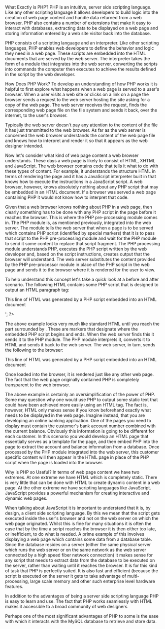 What Exactly is PHP?
PHP is an intuitive, server side scripting language. Like any other scripting language it allows developers to build logic into the creation of web page content and handle data returned from a web browser. PHP also contains a number of extensions that make it easy to interact with databases, extracting data to be displayed on a web page and storing information entered by a web site visitor back into the database.

PHP consists of a scripting language and an interpreter. Like other scripting languages, PHP enables web developers to define the behavior and logic they need in a web page. These scripts are embedded into the HTML documents that are served by the web server. The interpreter takes the form of a module that integrates into the web server, converting the scripts into commands the computer then executes to achieve the results defined in the script by the web developer.

How Does PHP Work?
To develop an understanding of how PHP works it is helpful to first explore what happens when a web page is served to a user's browser.
When a user visits a web site or clicks on a link on a page the browser sends a request to the web server hosting the site asking for a copy of the web page. The web server receives the request, finds the corresponding web page file on the file system and sends it back, over the internet, to the user's browser.

Typically the web server doesn't pay any attention to the content of the file it has just transmitted to the web browser. As far as the web server is concerned the web browser understands the content of the web page file and knows how to interpret and render it so that it appears as the web designer intended.

Now let's consider what kind of web page content a web browser understands. These days a web page is likely to consist of HTML, XHTML and JavaScript. The web browser contains code that tells it what to do with these types of content. For example, it understands the structure HTML in terms of rendering the page and it has a JavaScript interpreter built in that knows how to execute the instructions in a JavaScript script. A web browser, however, knows absolutely nothing about any PHP script that may be embedded in an HTML document. If a browser was served a web page containing PHP it would not know how to interpret that code.

Given that a web browser knows nothing about PHP in a web page, then clearly something has to be done with any PHP script in the page before it reaches the browser. This is where the PHP pre-processing module comes in. The PHP module is, as mentioned previously, integrated into the web server. The module tells the web server that when a page is to be served which contains PHP script (identified by special markers) that it is to pass that script to the PHP pre-processing module and wait for the PHP module to send it some content to replace that script fragment. The PHP processing module understands PHP, executes the PHP script written by the web developer and, based on the script instructions, creates output that the browser will understand. The web server substitutes the content provided by the PHP pre-processor module in place of the PHP script in the web page and sends it to the browser where it is rendered for the user to view.

To help understand this concept let's take a quick look at a before and after scenario. The following HTML contains some PHP script that is designed to output an HTML paragraph tag:

<html>
<head>
<title>A PHP Example</title>
</head>
<body>

<?php
     echo '<p>This line of HTML was generated by a PHP script embedded into an HTML document</p>';
?>

</body>
</html>

The above example looks very much like standard HTML until you reach the part surrounded by <?php and ?>. These are markers that designate where the embedded PHP script begins and ends. When the web server finds this it sends it to the PHP module. The PHP module interprets it, converts it to HTML and sends it back to the web server. The web server, in turn, sends the following to the browser:

<html>
<head>
<title>A PHP Example</title>
</head>
<body>

<p>This line of HTML was generated by a PHP script embedded into an HTML document</p>

</body>
</html>

Once loaded into the browser, it is rendered just like any other web page. The fact that the web page originally contained PHP is completely transparent to the web browser.

The above example is certainly an oversimplification of the power of PHP. Some may question why one would use PHP to output some static text that could have been achieved more easily using an HTML tag. The fact is, however, HTML only makes sense if you know beforehand exactly what needs to be displayed in the web page. Imagine instead, that you are developing an online banking application. One of the pages you need to display must contain the customer's bank account number combined with the current balance. Obviously this information is going to be different for each customer. In this scenario you would develop an HTML page that essentially serves as a template for the page, and then embed PHP into the page to extract the account and balance information from a database. Once processed by the PHP module integrated into the web server, this customer specific content will then appear in the HTML page in place of the PHP script when the page is loaded into the browser.


Why is PHP so Useful?
In terms of web page content we have two extremes. At one extreme we have HTML which is completely static. There is very little that can be done with HTML to create dynamic content in a web page. At the other extreme we have scripting languages like JavaScript. JavaScript provides a powerful mechanism for creating interactive and dynamic web pages.

When talking about JavaScript it is important to understand that it is, by design, a client side scripting language. By this we mean that the script gets executed inside the user's browser and not on the web server on which the web page originated. Whilst this is fine for many situations it is often the case that by the time a script reaches the browser it is then either too late, or inefficient, to do what is needed. A prime example of this involves displaying a web page which contains some data from a database table. Since the database resides on a server (either the same physical server which runs the web server or on the same network as the web server connected by a high speed fiber network connection) it makes sense for any script that needs to extract data from the database to be executed on the server, rather than waiting until it reaches the browser. It is for this kind of task that PHP is perfectly suited. It is also fast and efficient (because the script is executed on the server it gets to take advantage of multi-processing, large scale memory and other such enterprise level hardware features.

In addition to the advantages of being a server side scripting language PHP is easy to learn and use. The fact that PHP works seamlessly with HTML makes it accessible to a broad community of web designers.

Perhaps one of the most significant advantages of PHP to some is the ease with which it interacts with the MySQL database to retrieve and store data.
